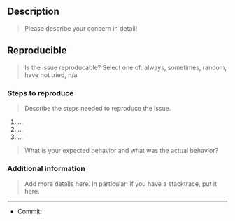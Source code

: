 <!-- 
     Thank you for taking your time to make KeY a better tool!
     Please replace the quoted lines (`> ...`) below with your text.
--> 

## Description

> Please describe your concern in detail!

## Reproducible
  
> Is the issue reproducable?
> Select one of: always, sometimes, random, have not tried, n/a 

### Steps to reproduce 

> Describe the steps needed to reproduce the issue.

1. ... 
2. ... 
3. ... 

> What is your expected behavior and what was the actual behavior?

### Additional information

> Add more details here. In particular: if you have a stacktrace, put it here.

---

* Commit: <!-- SHA checksum of the git commit where you observed the problem-->

<!--
  From the "labels" selection component below this textfield, please select appropriate labels:
  * If you think this is a "bug" that should be fixed, please select Bug.
  * Please select exactly one of the priority labels:  P:LOW, P:NORMAL, P:HIGH or P:URGENT.
  * Please select those components (0, 1 or more) to which this issue refers 
    (the labels with lilac background)
-->

<!-- END OF BUG TEMPLATE -->
